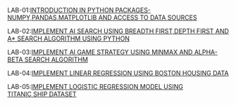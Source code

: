 LAB-01:[INTRODUCTION IN PYTHON PACKAGES-NUMPY,PANDAS,MATPLOTLIB AND ACCESS TO DATA SOURCES](https://github.com/Bollepally-Sindhuja/AIML-2024-25/blob/main/LAB_1.ipynb)

LAB-02:[IMPLEMENT AI SEARCH USING BREADTH FIRST,DEPTH FIRST AND A* SEARCH ALGORITHM USING PYTHON](https://github.com/Bollepally-Sindhuja/AIML-2024-25/blob/main/LAB_2.ipynb)

LAB-03:[IMPLEMENT AI GAME STRATEGY USING MINMAX AND ALPHA-BETA SEARCH ALGORITHM](https://github.com/Bollepally-Sindhuja/AIML-2024-25/blob/main/LAB_3.ipynb)

LAB-04:[IMPLEMENT LINEAR REGRESSION USING BOSTON HOUSING DATA](https://github.com/Bollepally-Sindhuja/AIML-2024-25/blob/main/LAB_04.ipynb)

LAB-05:[IMPLEMENT LOGISTIC REGRESSION MODEL USING TITANIC SHIP DATASET](https://github.com/Bollepally-Sindhuja/AIML-2024-25/blob/main/LAB_5.ipynb)
